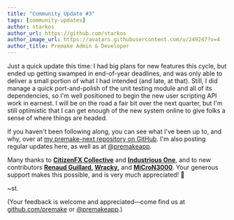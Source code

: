 ```yaml
---
title: "Community Update #3"
tags: [community-updates]
author: starkos
author_url: https://github.com/starkos
author_image_url: https://avatars.githubusercontent.com/u/249247?v=4
author_title: Premake Admin & Developer
---
```


Just a quick update this time: I had big plans for new features this cycle, but ended up getting swamped in end-of-year deadlines, and was only able to deliver a small portion of what I had intended (and late, at that). Still, I did manage a quick port-and-polish of the unit testing module and all of its dependencies, so I'm well positioned to begin the new user scripting API work in earnest. I will be on the road a fair bit over the next quarter, but I'm still optimistic that I can get enough of the new system online to give folks a sense of where things are headed.

If you haven't been following along, you can see what I've been up to, and why, over at [my premake-next repository on GitHub](https://github.com/starkos/premake-next). I'm also posting regular updates here, as well as at [@premakeapp](https://twitter.com/premakeapp).

Many thanks to **[CitizenFX Collective](https://opencollective.com/_fivem)** and **[Industrious One](https://opencollective.com/industriousone)**, and to new contributors **[Renaud Guillard](https://opencollective.com/renaud-guillard), [Wracky](https://opencollective.com/wracky),** and **[MiCroN3000](https://opencollective.com/micha-titulaer)**. Your generous support makes this possible, and is very much appreciated! 🎉

~st.

(Your feedback is welcome and appreciated—come find us at [github.com/premake](https://github.com/premake) or [@premakeapp](https://twitter.com/premakeapp).)
